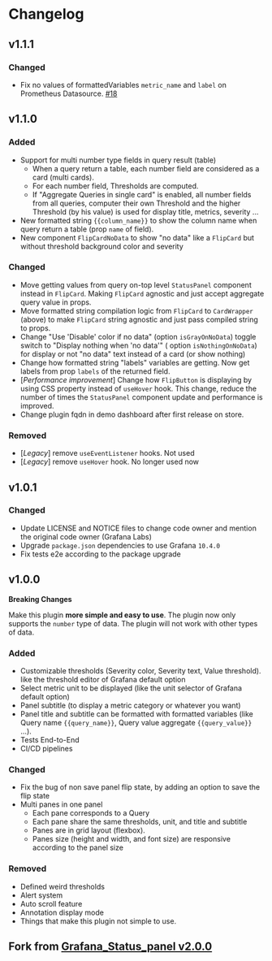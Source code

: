 # Changelog

## v1.1.1

### Changed

- Fix no values of formattedVariables `metric_name` and `label` on Prometheus
  Datasource. [#18](https://github.com/BenjaminFourmaux/Grafana_Status_panel/issues/18)

## v1.1.0

### Added

- Support for multi number type fields in query result (table)
  - When a query return a table, each number field are considered as a card (multi cards).
  - For each number field, Thresholds are computed.
  - If "Aggregate Queries in single card" is enabled, all number fields from all queries, computer their own Threshold
    and the higher Threshold (by his value) is used for display title, metrics, severity ...
- New formatted string `{{column_name}}` to show the column name when query return a table (prop `name` of field).
- New component `FlipCardNoData` to show "no data" like a `FlipCard` but without threshold background color and severity

### Changed

- Move getting values from query on-top level `StatusPanel` component instead in `FlipCard`. Making `FlipCard` agnostic
  and just accept aggregate query value in props.
- Move formatted string compilation logic from `FlipCard` to `CardWrapper` (above) to make `FlipCard` string agnostic
  and just pass compiled string to props.
- Change "Use 'Disable' color if no data" (option `isGrayOnNoData`) toggle switch to "Display nothing when 'no data'" (
  option `isNothingOnNoData`)
  for display or not "no data" text instead of a card (or show nothing)
- Change how formatted string "labels" variables are getting. Now get labels from prop `labels` of the returned field.
- [_Performance improvement_] Change how `FlipButton` is displaying by using CSS property instead of `useHover` hook.
  This change, reduce the number
  of times the `StatusPanel` component update and performance is improved.
- Change plugin fqdn in demo dashboard after first release on store.

### Removed

- [_Legacy_] remove `useEventListener` hooks. Not used
- [_Legacy_] remove `useHover` hook. No longer used now

## v1.0.1

### Changed

- Update LICENSE and NOTICE files to change code owner and mention the original code owner (Grafana Labs)
- Upgrade `package.json` dependencies to use Grafana `10.4.0`
- Fix tests e2e according to the package upgrade

## v1.0.0

**Breaking Changes**

Make this plugin **more simple and easy to use**.
The plugin now only supports the `number` type of data. The plugin will not work with other types of data.

### Added

- Customizable thresholds (Severity color, Severity text, Value threshold). like the threshold editor of Grafana default
  option
- Select metric unit to be displayed (like the unit selector of Grafana default option)
- Panel subtitle (to display a metric category or whatever you want)
- Panel title and subtitle can be formatted with formatted variables (like Query name `{{query_name}}`, Query value
  aggregate `{{query_value}}` ...).
- Tests End-to-End
- CI/CD pipelines

### Changed

- Fix the bug of non save panel flip state, by adding an option to save the flip state
- Multi panes in one panel
  - Each pane corresponds to a Query
  - Each pane share the same thresholds, unit, and title and subtitle
  - Panes are in grid layout (flexbox).
  - Panes size (height and width, and font size) are responsive according to the panel size

### Removed

- Defined weird thresholds
- Alert system
- Auto scroll feature
- Annotation display mode
- Things that make this plugin not simple to use.

## Fork from [Grafana_Status_panel v2.0.0](https://github.com/grafana/Grafana_Status_panel)
